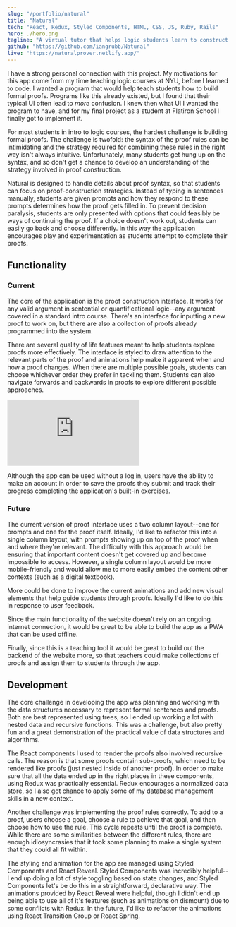 ```yaml
---
slug: "/portfolio/natural"
title: "Natural"
tech: "React, Redux, Styled Components, HTML, CSS, JS, Ruby, Rails"
hero: ./hero.png
tagline: "A virtual tutor that helps logic students learn to construct natural deduction proofs."
github: "https://github.com/iangrubb/Natural"
live: "https://naturalprover.netlify.app/"
---
```


I have a strong personal connection with this project. My motivations for this app come from my time teaching logic courses at NYU, before I learned to code. I wanted a program that would help teach students how to build formal proofs. Programs like this already existed, but I found that their typical UI often lead to *more* confusion. I knew then what UI I wanted the program to have, and for my final project as a student at Flatiron School I finally got to implement it.

For most students in intro to logic courses, the hardest challenge is building formal proofs. The challenge is twofold: the syntax of the proof rules can be intimidating and the strategy required for combining these rules in the right way isn't always intuitive. Unfortunately, many students get hung up on the syntax, and so don't get a chance to develop an understanding of the strategy involved in proof construction.

Natural is designed to handle details about proof syntax, so that students can focus on proof-construction strategies. Instead of typing in sentences manually, students are given prompts and how they respond to these prompts determines how the proof gets filled in. To prevent decision paralysis, students are only presented with options that could feasibly be ways of continuing the proof. If a choice doesn't work out, students can easily go back and choose differently. In this way the application encourages play and experimentation as students attempt to complete their proofs.

## Functionality

### Current

The core of the application is the proof construction interface. It works for any valid argument in sentential or quantificational logic--any argument covered in a standard intro course. There's an interface for inputting a new proof to work on, but there are also a collection of proofs already programmed into the system.

There are several quality of life features meant to help students explore proofs more effectively. The interface is styled to draw attention to the relevant parts of the proof and animations help make it apparent when and how a proof changes. When there are multiple possible goals, students can choose whichever order they prefer in tackling them. Students can also navigate forwards and backwards in proofs to explore different possible approaches.

<iframe src="https://player.vimeo.com/video/450948418" title="Completing a Proof" vratio="56" frameborder="0" allow="autoplay; fullscreen" allowfullscreen></iframe>

Although the app can be used without a log in, users have the ability to make an account in order to save the proofs they submit and track their progress completing the application's built-in exercises.

### Future

The current version of proof interface uses a two column layout--one for prompts and one for the proof itself. Ideally, I'd like to refactor this into a single column layout, with prompts showing up on top of the proof when and where they're relevant. The difficulty with this approach would be ensuring that important content doesn't get covered up and become impossible to access. However, a single column layout would be more mobile-friendly and would allow me to more easily embed the content other contexts (such as a digital textbook).

More could be done to improve the current animations and add new visual elements that help guide students through proofs. Ideally I'd like to do this in response to user feedback.

Since the main functionality of the website doesn't rely on an ongoing internet connection, it would be great to be able to build the app as a PWA that can be used offline.

Finally, since this is a teaching tool it would be great to build out the backend of the website more, so that teachers could make collections of proofs and assign them to students through the app.

## Development

The core challenge in developing the app was planning and working with the data structures necessary to represent formal sentences and proofs. Both are best represented using trees, so I ended up working a lot with nested data and recursive functions. This was a challenge, but also pretty fun and a great demonstration of the practical value of data structures and algorithms.

The React components I used to render the proofs also involved recursive calls. The reason is that some proofs contain sub-proofs, which need to be rendered like proofs (just nested inside of another proof). In order to make sure that all the data ended up in the right places in these components, using Redux was practically essential. Redux encourages a normalized data store, so I also got chance to apply some of my database management skills in a new context.

Another challenge was implementing the proof rules correctly. To add to a proof, users choose a goal, choose a rule to achieve that goal, and then choose how to use the rule. This cycle repeats until the proof is complete. While there are some similarities between the different rules, there are enough idiosyncrasies that it took some planning to make a single system that they could all fit within.

The styling and animation for the app are managed using Styled Components and React Reveal. Styled Components was incredibly helpful--I end up doing a lot of style toggling based on state changes, and Styled Components let's be do this in a straightforward, declarative way. The animations provided by React Reveal were helpful, though I didn't end up being able to use all of it's features (such as animations on dismount) due to some conflicts with Redux. In the future, I'd like to refactor the animations using React Transition Group or React Spring.